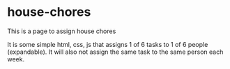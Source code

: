 # house-chores
This is a page to assign house chores

It is some simple html, css, js that assigns 1 of 6 tasks to 1 of 6 people (expandable). It will also not assign the same task to the same person each week.
